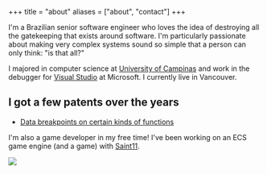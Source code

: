 +++
title = "about"
aliases = ["about", "contact"]
+++

I'm a Brazilian senior software engineer who loves the idea of destroying all the gatekeeping that exists around software. I'm particularly passionate about making very complex systems sound so simple that a person can only think: "is that all?"

I majored in computer science at [University of Campinas](https://ic.unicamp.br/en/) and work in the debugger for [Visual Studio](https://visualstudio.microsoft.com/) at Microsoft. I currently live in Vancouver.

## I got a few patents over the years
* [Data breakpoints on certain kinds of functions](https://patents.justia.com/patent/11392482)

I'm also a game developer in my free time! I've been working on an ECS game engine (and a game) with [Saint11](http://saint11.org/).

![](/images/html/heart.png)
